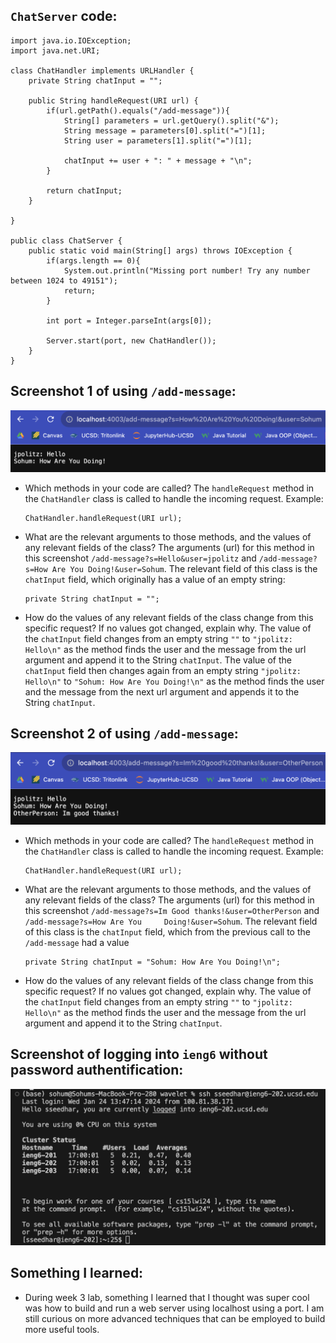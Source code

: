 ## `ChatServer` code:

```
import java.io.IOException;
import java.net.URI;

class ChatHandler implements URLHandler {
    private String chatInput = "";

    public String handleRequest(URI url) {
        if(url.getPath().equals("/add-message")){
            String[] parameters = url.getQuery().split("&");
            String message = parameters[0].split("=")[1];
            String user = parameters[1].split("=")[1];

            chatInput += user + ": " + message + "\n";
        }

        return chatInput;
    }

}

public class ChatServer {
    public static void main(String[] args) throws IOException {
        if(args.length == 0){
            System.out.println("Missing port number! Try any number between 1024 to 49151");
            return;
        }

        int port = Integer.parseInt(args[0]);

        Server.start(port, new ChatHandler());
    }
}

```

## Screenshot 1 of using `/add-message`:

![Image](https://github.com/sohumseedhar-ucsd/cse15l-lab-reports/blob/main/Screenshot%202024-01-30%20at%203.39.42%20PM.png?raw=true)

* Which methods in your code are called?
  The `handleRequest` method in the `ChatHandler` class is called to handle the incoming request.
  Example:
  ```
  ChatHandler.handleRequest(URI url);
  ```
* What are the relevant arguments to those methods, and the values of any relevant fields of the class?
  The arguments (url) for this method in this screenshot `/add-message?s=Hello&user=jpolitz` and `/add-message?s=How Are You Doing!&user=Sohum`. The relevant field of this class is the `chatInput` field, which originally has a value of an empty string:
  ```
  private String chatInput = "";
  ```
* How do the values of any relevant fields of the class change from this specific request? If no values got changed, explain why.
  The value of the `chatInput` field changes from an empty string ```""``` to ```"jpolitz: Hello\n"``` as the method finds the user and the    message from the url argument and append it to the String `chatInput`. The value of the `chatInput` field then changes again from an empty   string ```"jpolitz: Hello\n"``` to ```"Sohum: How Are You Doing!\n"``` as the method finds the user and the message from the next url        argument and appends it to the String `chatInput`. 

## Screenshot 2 of using `/add-message`:

![Image](https://github.com/sohumseedhar-ucsd/cse15l-lab-reports/blob/main/Screenshot%202024-01-30%20at%203.41.59%20PM.png?raw=true)

* Which methods in your code are called?
  The `handleRequest` method in the `ChatHandler` class is called to handle the incoming request.
  Example:
  ```
  ChatHandler.handleRequest(URI url);
  ```
* What are the relevant arguments to those methods, and the values of any relevant fields of the class?
  The arguments (url) for this method in this screenshot `/add-message?s=Im Good thanks!&user=OtherPerson` and `/add-message?s=How Are You     Doing!&user=Sohum`. The relevant field of this class is the `chatInput` field, which from the previous call to the `/add-message` had a      value 
  ```
  private String chatInput = "Sohum: How Are You Doing!\n";
  ```
* How do the values of any relevant fields of the class change from this specific request? If no values got changed, explain why.
  The value of the `chatInput` field changes from an empty string ```""``` to ```"jpolitz: Hello\n"``` as the method finds the user and        the message from the url argument and append it to the String `chatInput`.

## Screenshot of logging into `ieng6` without password authentification:
![Image](https://github.com/sohumseedhar-ucsd/cse15l-lab-reports/blob/main/Screenshot%202024-01-30%20at%205.03.42%20PM.png?raw=true)

## Something I learned: 
* During week 3 lab, something I learned that I thought was super cool was how to build and run a web server using localhost using a port. I am still curious on more advanced techniques that can be employed to build more useful tools.  




